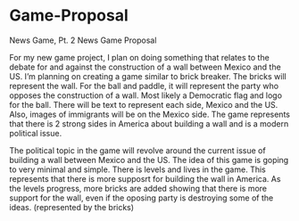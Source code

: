 # Game-Proposal
News Game, Pt. 2
News Game Proposal 

For my new game project, I plan on doing something that relates to the debate for and against the construction of a wall between Mexico and the US. I’m planning on creating a game similar to brick breaker. The bricks will represent the wall. For the ball and paddle, it will represent the party who opposes the construction of a wall. Most likely a Democratic flag and logo for the ball. There will be text to represent each side, Mexico and the US. Also, images of immigrants will be on the Mexico side. The game represents that there is 2 strong sides in America about building a wall and is a modern political issue. 

The political topic in the game will revolve around the current issue of building a wall between Mexico and the US. The idea of this game is goping to very minimal and simple. There is levels and lives in the game. This represents that there is more supposrt for building the wall in America. As the levels progress, more bricks are added showing that there is more support for the wall, even if the oposing party is destroying some of the ideas. (represented by the bricks)
